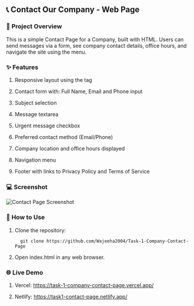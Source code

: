## 📞 **Contact Our Company - Web Page**


### 📝 **Project Overview**


This is a simple Contact Page for a Company, built with HTML. Users can send messages via a form, see company contact details, office hours, and navigate the site using the menu.

### ✨ **Features**


1. Responsive layout using the <meta viewport> tag

2. Contact form with: Full Name, Email and Phone input

3. Subject selection

4. Message textarea

5. Urgent message checkbox

6. Preferred contact method (Email/Phone)

7. Company location and office hours displayed

8. Navigation menu

9. Footer with links to Privacy Policy and Terms of Service

### 💻 **Screenshot**

![Contact Page Screenshot](Screenshots/Contact-Page_1.png)

### 🚀 **How to Use**

1. Clone the repository:
   
         git clone https://github.com/Wajeeha2004/Task-1-Company-Contact-Page
   
3. Open index.html in any web browser.

### 🌐 **Live Demo**

1. Vercel:  https://task-1-company-contact-page.vercel.app/

2. Netlify:  https://task1-contact-page.netlify.app/



